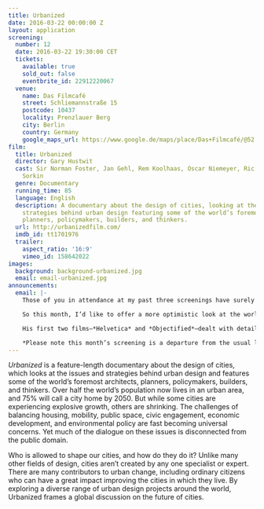 ```yaml
---
title: Urbanized
date: 2016-03-22 00:00:00 Z
layout: application
screening:
  number: 12
  date: 2016-03-22 19:30:00 CET
  tickets:
    available: true
    sold_out: false
    eventbrite_id: 22912220067
  venue:
    name: Das Filmcafé
    street: Schliemannstraße 15
    postcode: 10437
    locality: Prenzlauer Berg
    city: Berlin
    country: Germany
    google_maps_url: https://www.google.de/maps/place/Das+Filmcafé/@52.543592,13.41985,17z/data=!4m6!1m3!3m2!1s0x47a84dff985f5863:0x6730066f8aa942d6!2sDas+Filmcafé!3m1!1s0x47a84dff985f5863:0x6730066f8aa942d6
film:
  title: Urbanized
  director: Gary Hustwit
  cast: Sir Norman Foster, Jan Gehl, Rem Koolhaas, Oscar Niemeyer, Ric Scofidio, Michael
    Sorkin
  genre: Documentary
  running_time: 85
  language: English
  description: A documentary about the design of cities, looking at the issues and
    strategies behind urban design featuring some of the world’s foremost architects,
    planners, policymakers, builders, and thinkers.
  url: http://urbanizedfilm.com/
  imdb_id: tt1701976
  trailer:
    aspect_ratio: '16:9'
    vimeo_id: 158642022
images:
  background: background-urbanized.jpg
  email: email-urbanized.jpg
announcements:
  email: |-
    Those of you in attendance at my past three screenings have surely noticed the sombre and heartbreaking themes persistent in each selection.

    So this month, I’d like to offer a more optimistic look at the world through *Urbanized*, the third film in Gary Hustwit’s design triptych.

    His first two films—*Helvetica* and *Objectified*—dealt with details: the world’s most ubiquitous typeface and the design of consumer objects.  *Urbanized* focuses on the big picture, examining cities and the forces that shape them.

    *Please note this month’s screening is a departure from the usual last Thursday of the month.*
---
```


*Urbanized* is a feature-length documentary about the design of cities, which looks at the issues and strategies behind urban design and features some of the world’s foremost architects, planners, policymakers, builders, and thinkers. Over half the world’s population now lives in an urban area, and 75% will call a city home by 2050. But while some cities are experiencing explosive growth, others are shrinking. The challenges of balancing housing, mobility, public space, civic engagement, economic development, and environmental policy are fast becoming universal concerns. Yet much of the dialogue on these issues is disconnected from the public domain.

Who is allowed to shape our cities, and how do they do it? Unlike many other fields of design, cities aren’t created by any one specialist or expert. There are many contributors to urban change, including ordinary citizens who can have a great impact improving the cities in which they live. By exploring a diverse range of urban design projects around the world, Urbanized frames a global discussion on the future of cities.
